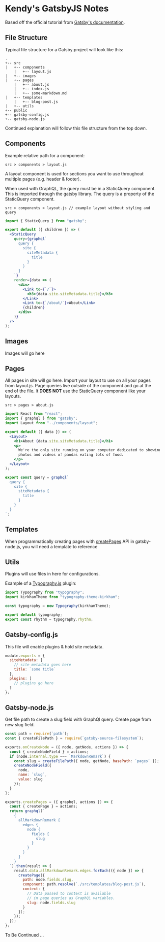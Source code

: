 # Kendy's GatsbyJS Notes

Based off the official tutorial from [Gatsby's documentation](https://www.gatsbyjs.org/tutorial/).

## File Structure

Typical file structure for a Gatsby project will look like this:

```
.
+-- src
|   +-- components
    |   +-- layout.js
|   +-- images
|   +-- pages
    |   +-- about.js
    |   +-- index.js
    |   +-- some-markdown.md
|   +-- templates
    |   +-- blog-post.js
|   +-- utils
+-- public
+-- gatsby-config.js
+-- gatsby-node.js
```

Continued explanation will follow this file structure from the top down.

## Components

Example relative path for a component:

```
src > components > layout.js
```

A layout component is used for sections you want to use throughout multiple pages (e.g. header & footer).

When used with GraphQL, the query must be in a StaticQuery component. This is imported through the gatsby library. The query is a property of the StaticQuery component.

```
src > components > layout.js // example layout without styling and query
```

```jsx
import { StaticQuery } from "gatsby";

export default ({ children }) => (
  <StaticQuery
    query={graphql`
      query {
        site {
          siteMetadata {
            title
          }
        }
      }
    `}
    render={data => (
      <div>
        <Link to={`/`}>
          <h3>{data.site.siteMetadata.title}</h3>
        </Link>
        <Link to={`/about/`}>About</Link>
        {children}
      </div>
    )}
  />
);
```

## Images

Images will go here

## Pages

All pages in site will go here. Import your layout to use on all your pages from layout.js. Page queries live outside of the component and go at the end of the file. It **DOES NOT** use the StaticQuery component like your layouts.

```
src > pages > about.js
```

```jsx
import React from "react";
import { graphql } from "gatsby";
import Layout from "../components/layout";

export default ({ data }) => (
  <Layout>
    <h1>About {data.site.siteMetadata.title}</h1>
    <p>
      We're the only site running on your computer dedicated to showing the best
      photos and videos of pandas eating lots of food.
    </p>
  </Layout>
);

export const query = graphql`
  query {
    site {
      siteMetadata {
        title
      }
    }
  }
`;
```

## Templates

When programmatically creating pages with [createPages](https://www.gatsbyjs.org/docs/node-apis/#createPages) API in gatsby-node.js, you will need a template to reference

## Utils

Plugins will use files in here for configurations.

Example of a [Typography.js](https://kyleamathews.github.io/typography.js/) plugin:

```jsx
import Typography from "typography";
import kirkhamTheme from "typography-theme-kirkham";

const typography = new Typography(kirkhamTheme);

export default typography;
export const rhythm = typography.rhythm;
```

## Gatsby-config.js

This file will enable plugins & hold site metadata.

```jsx
module.exports = {
  siteMetadata: {
    // site metadata goes here
    title: `some title`
  },
  plugins: [
    // plugins go here
  ]
};
```

## Gatsby-node.js

Get file path to create a slug field with GraphQl query. Create page from new slug field.

```jsx
const path = require(`path`);
const { createFilePath } = require(`gatsby-source-filesystem`);

exports.onCreateNode = ({ node, getNode, actions }) => {
  const { createNodeField } = actions;
  if (node.internal.type === `MarkdownRemark`) {
    const slug = createFilePath({ node, getNode, basePath: `pages` });
    createNodeField({
      node,
      name: `slug`,
      value: slug
    });
  }
};

exports.createPages = ({ graphql, actions }) => {
  const { createPage } = actions;
  return graphql(`
    {
      allMarkdownRemark {
        edges {
          node {
            fields {
              slug
            }
          }
        }
      }
    }
  `).then(result => {
    result.data.allMarkdownRemark.edges.forEach(({ node }) => {
      createPage({
        path: node.fields.slug,
        component: path.resolve(`./src/templates/blog-post.js`),
        context: {
          // Data passed to context is available
          // in page queries as GraphQL variables.
          slug: node.fields.slug
        }
      });
    });
  });
};
```

To Be Continued ...
